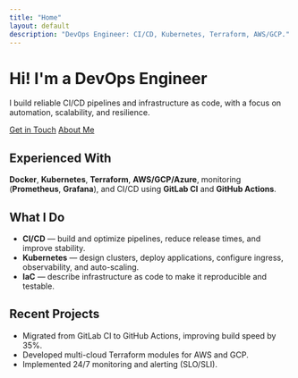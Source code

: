 ```yaml
---
title: "Home"
layout: default
description: "DevOps Engineer: CI/CD, Kubernetes, Terraform, AWS/GCP."
---
```


<div class="hero">
  <h1>Hi! I'm a DevOps Engineer</h1>
  <p>I build reliable CI/CD pipelines and infrastructure as code, with a focus on automation, scalability, and resilience.</p>
  <div class="btn-group">
    <a href="/contacts/" class="btn">Get in Touch</a>
    <a href="/about/" class="btn secondary">About Me</a>
  </div>
</div>

## Experienced With
**Docker**, **Kubernetes**, **Terraform**, **AWS/GCP/Azure**, monitoring (**Prometheus**, **Grafana**), and CI/CD using **GitLab CI** and **GitHub Actions**.

## What I Do
- **CI/CD** — build and optimize pipelines, reduce release times, and improve stability.
- **Kubernetes** — design clusters, deploy applications, configure ingress, observability, and auto-scaling.
- **IaC** — describe infrastructure as code to make it reproducible and testable.

## Recent Projects
- Migrated from GitLab CI to GitHub Actions, improving build speed by 35%.
- Developed multi-cloud Terraform modules for AWS and GCP.
- Implemented 24/7 monitoring and alerting (SLO/SLI).
